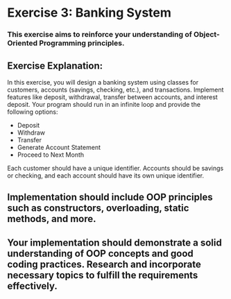 # Exercise 3: Banking System
### This exercise aims to reinforce your understanding of Object-Oriented Programming principles.

## Exercise Explanation:
In this exercise, you will design a banking system using classes for customers, accounts (savings, checking, etc.), and transactions. Implement features like deposit, withdrawal, transfer between accounts, and interest deposit.
Your program should run in an infinite loop and provide the following options:
- Deposit
- Withdraw
- Transfer
- Generate Account Statement
- Proceed to Next Month

Each customer should have a unique identifier. Accounts should be savings or checking, and each account should have its own unique identifier.

## Implementation should include OOP principles such as constructors, overloading, static methods, and more.
## Your implementation should demonstrate a solid understanding of OOP concepts and good coding practices. Research and incorporate necessary topics to fulfill the requirements effectively.
